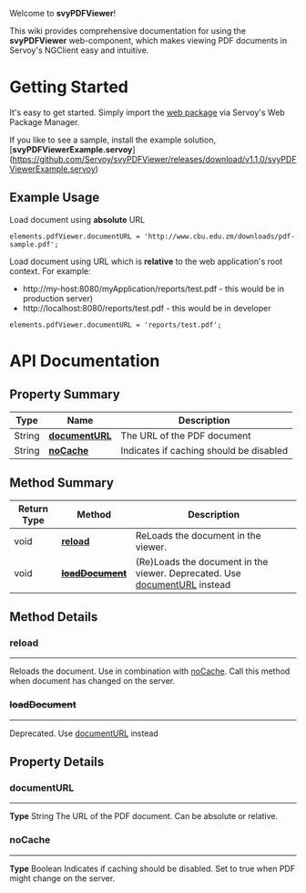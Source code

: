 Welcome to **svyPDFViewer**! 

This wiki provides comprehensive documentation for using the **svyPDFViewer** web-component, which makes viewing PDF documents in Servoy's NGClient easy and intuitive.

# Getting Started

It's easy to get started. Simply import the [web package](https://github.com/Servoy/svyPDFViewer/releases/download/v1.1.0/pdfviewer.zip) via Servoy's Web Package Manager.

If you like to see a sample, install the example solution, [**svyPDFViewerExample.servoy**] (https://github.com/Servoy/svyPDFViewer/releases/download/v1.1.0/svyPDFViewerExample.servoy)

## Example Usage

Load document using **absolute** URL
```
elements.pdfViewer.documentURL = 'http://www.cbu.edu.zm/downloads/pdf-sample.pdf';
```


Load document using URL which is **relative** to the web application's root context. For example:
- http://my-host:8080/myApplication/reports/test.pdf - this would be in production server)
- http://localhost:8080/reports/test.pdf - this would be in developer
```
elements.pdfViewer.documentURL = 'reports/test.pdf'; 
```

# API Documentation

## Property Summary
Type | Name| Description
----------- | ------ | -----------
String|[**documentURL**](#documenturl)|The URL of the PDF document
String|[**noCache**](#nocache)|Indicates if caching should be disabled

## Method Summary
Return Type | Method | Description
----------- | ------ | -----------
void|[**reload**](#reload)|ReLoads the document in the viewer.
void|[**~~loadDocument~~**](#loaddocument)|(Re)Loads the document in the viewer. Deprecated. Use [documentURL](#documenturl) instead


## Method Details

### reload
---
Reloads the document. Use in combination with [noCache](#nocache). Call this method when document has changed on the server. 

### ~~loadDocument~~
---
Deprecated. Use [documentURL](#documenturl) instead
	
## Property Details

### documentURL
---
**Type** String
The URL of the PDF document. Can be absolute or relative.

### noCache
---
**Type** Boolean
Indicates if caching should be disabled. Set to true when PDF might change on the server.